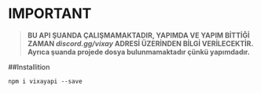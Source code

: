 # IMPORTANT
> **BU API ŞUANDA ÇALIŞMAMAKTADIR, YAPIMDA VE YAPIM BİTTİĞİ ZAMAN *_discord.gg/vixay_* ADRESİ ÜZERİNDEN BİLGİ VERİLECEKTİR.**
> **Ayrıca şuanda projede dosya bulunmamaktadır çünkü yapımdadır.** 

##Installition

`npm i vixayapi --save`
